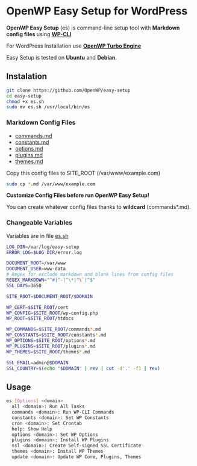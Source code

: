 # OpenWP Easy Setup for WordPress

__OpenWP Easy Setup__ (es) is command-line setup tool with __Markdown config files__ using __[WP-CLI](http://wp-cli.org)__

For WordPress Installation use __[OpenWP Turbo Engine](https://github.com/OpenWP/turbo-engine)__

Easy Setup is tested on __Ubuntu__ and __Debian__.

## Instalation

```sh
git clone https://github.com/OpenWP/easy-setup
cd easy-setup
chmod +x es.sh
sudo mv es.sh /usr/local/bin/es
```

### Markdown Config Files

- [commands.md](https://github.com/OpenWP/easy-setup/blob/master/commands.md)
- [constants.md](https://github.com/OpenWP/easy-setup/blob/master/constants.md)
- [options.md](https://github.com/OpenWP/easy-setup/blob/master/options.md)
- [plugins.md](https://github.com/OpenWP/easy-setup/blob/master/plugins.md)
- [themes.md](https://github.com/OpenWP/easy-setup/blob/master/themes.md)

Copy this config files to SITE_ROOT (/var/www/example.com)

```sh
sudo cp *.md /var/www/example.com
```

__Customize Config Files before run OpenWP Easy Setup!__

You can create whatever config files thanks to __wildcard__ (commands*.md).

### Changeable Variables

Variables are in file [es.sh](https://github.com/OpenWP/easy-setup/blob/master/es.sh)

```sh
LOG_DIR=/var/log/easy-setup
ERROR_LOG=$LOG_DIR/error.log

DOCUMENT_ROOT=/var/www
DOCUMENT_USER=www-data
# Regex for exclude markdown and blank lines from config files
REGEX_MARKDOWN="^#|^-|^\*|^\`|^$"
SSL_DAYS=3650

SITE_ROOT=$DOCUMENT_ROOT/$DOMAIN

WP_CERT=$SITE_ROOT/cert
WP_CONFIG=$SITE_ROOT/wp-config.php
WP_ROOT=$SITE_ROOT/htdocs

WP_COMMANDS=$SITE_ROOT/commands*.md
WP_CONSTANTS=$SITE_ROOT/constants*.md
WP_OPTIONS=$SITE_ROOT/options*.md
WP_PLUGINS=$SITE_ROOT/plugins*.md
WP_THEMES=$SITE_ROOT/themes*.md

SSL_EMAIL=admin@$DOMAIN
SSL_COUNTRY=$(echo "$DOMAIN" | rev | cut -d'.' -f1 | rev)
```

## Usage

```sh
es [Options] <domain>
  all <domain>: Run All Tasks
  commands <domain>: Run WP-CLI Commands
  constants <domain>: Set WP Constants
  cron <domain>: Set Crontab
  help: Show Help
  options <domain>: Set WP Options
  plugins <domain>: Install WP Plugins
  ssl <domain>: Create Self-signed SSL Certificate
  themes <domain>: Install WP Themes
  update <domain>: Update WP Core, Plugins, Themes
```

